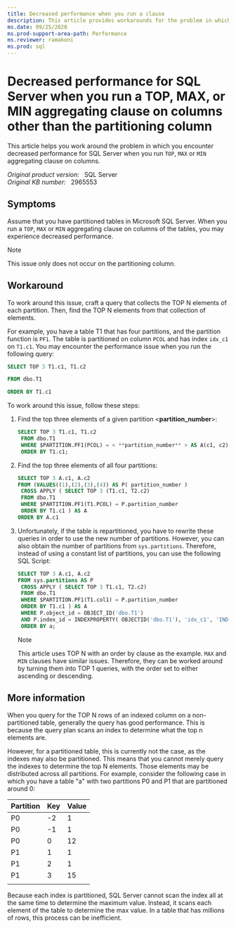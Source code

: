 ```yaml
---
title: Decreased performance when you run a clause
description: This article provides workarounds for the problem in which you encounter decreased performance for SQL Server. This issue occurs when you run TOP, MAX, or MIN aggregating clause on columns.
ms.date: 09/25/2020
ms.prod-support-area-path: Performance
ms.reviewer: ramakoni
ms.prod: sql
---
```

# Decreased performance for SQL Server when you run a TOP, MAX, or MIN aggregating clause on columns other than the partitioning column

This article helps you work around the problem in which you encounter decreased performance for SQL Server when you run `TOP`, `MAX` or `MIN` aggregating clause on columns.

_Original product version:_ &nbsp; SQL Server  
_Original KB number:_ &nbsp; 2965553

## Symptoms

Assume that you have partitioned tables in Microsoft SQL Server. When you run a `TOP`, `MAX` or `MIN` aggregating clause on columns of the tables, you may experience decreased performance.

> [!NOTE]
> This issue only does not occur on the partitioning column.

## Workaround

To work around this issue, craft a query that collects the TOP N elements of each partition. Then, find the TOP N elements from that collection of elements.

For example, you have a table T1 that has four partitions, and the partition function is `PF1`. The table is partitioned on column `PCOL` and has index `idx_c1` on `T1.c1`. You may encounter the performance issue when you run the following query:

```sql
SELECT TOP 3 T1.c1, T1.c2

FROM dbo.T1

ORDER BY T1.c1
```

To work around this issue, follow these steps:

1. Find the top three elements of a given partition \<**partition_number**>:

    ```sql
    SELECT TOP 3 T1.c1, T1.c2
     FROM dbo.T1
     WHERE $PARTITION.PF1(PCOL) = < **partition_number** > AS A(c1, c2)
     ORDER BY T1.c1;
    ```

2. Find the top three elements of all four partitions:

    ```sql
    SELECT TOP 3 A.c1, A.c2
    FROM (VALUES((1),(2),(3),(4)) AS P( partition_number )
     CROSS APPLY ( SELECT TOP 3 (T1.c1, T2.c2) 
     FROM dbo.T1
     WHERE $PARTITION.PF1(T1.PCOL) = P.partition_number 
     ORDER BY T1.c1 ) AS A
    ORDER BY A.c1
    ```

3. Unfortunately, if the table is repartitioned, you have to rewrite these queries in order to use the new number of partitions. However, you can also obtain the number of partitions from `sys.partitions`. Therefore, instead of using a constant list of partitions, you can use the following SQL Script:

    ```sql
    SELECT TOP 3 A.c1, A.c2
    FROM sys.partitions AS P
     CROSS APPLY ( SELECT TOP 3 T1.c1, T2.c2)
     FROM dbo.T1
     WHERE $PARTITION.PF1(T1.col1) = P.partition_number 
     ORDER BY T1.c1 ) AS A
     WHERE P.object_id = OBJECT_ID('dbo.T1') 
     AND P.index_id = INDEXPROPERTY( OBJECTID('dbo.T1'), 'idx_c1', 'INDEXID')
     ORDER BY a;
    ```

    > [!NOTE]
    >  This article uses TOP N with an order by clause as the example. `MAX` and `MIN` clauses have similar issues. Therefore, they can be worked around by turning them into TOP 1 queries, with the order set to either ascending or descending.

## More information

When you query for the TOP N rows of an indexed column on a non-partitioned table, generally the query has good performance. This is because the query plan scans an index to determine what the top n elements are.

However, for a partitioned table, this is currently not the case, as the indexes may also be partitioned. This means that you cannot merely query the indexes to determine the top N elements. Those elements may be distributed across all partitions. For example, consider the following case in which you have a table "a" with two partitions P0 and P1 that are partitioned around 0:

|Partition|Key|Value|
|---|---|---|
|P0|-2|1|
|P0|-1|1|
|P0|0|12|
|P1|1|1|
|P1|2|1|
|P1|3|15|
||||

Because each index is partitioned, SQL Server cannot scan the index all at the same time to determine the maximum value. Instead, it scans each element of the table to determine the max value. In a table that has millions of rows, this process can be inefficient.
